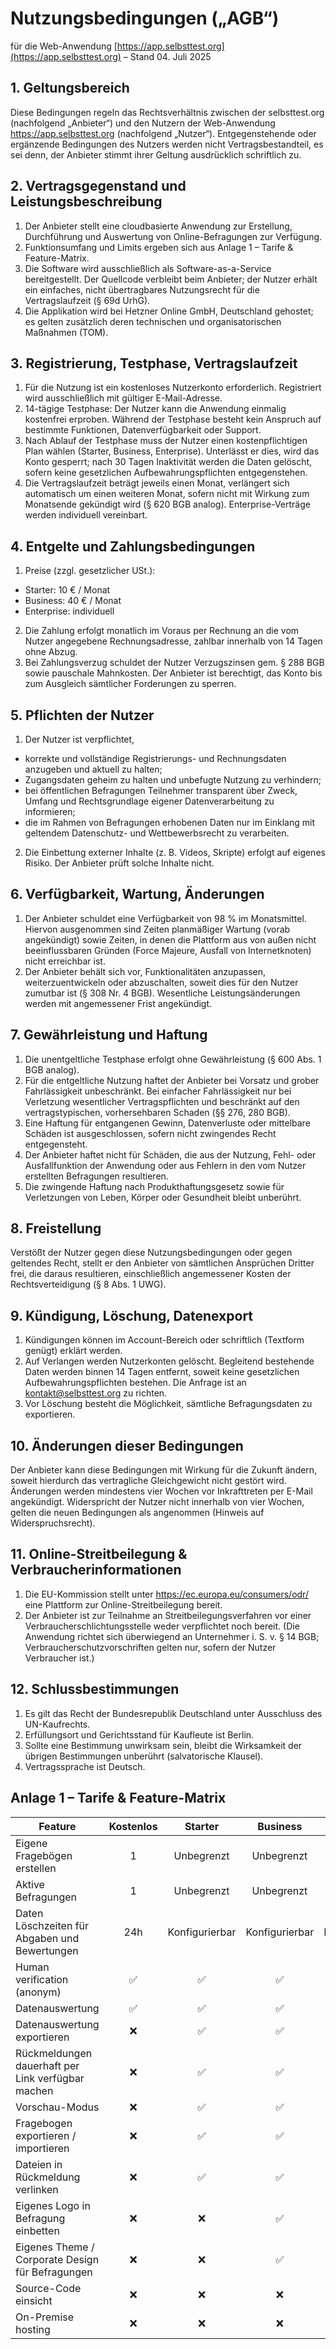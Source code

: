# Nutzungsbedingungen („AGB“)
für die Web-Anwendung [https://app.selbsttest.org](https://app.selbsttest.org) – Stand 04. Juli 2025

## 1. Geltungsbereich
Diese Bedingungen regeln das Rechtsverhältnis zwischen der selbsttest.org (nachfolgend „Anbieter“) und den Nutzern der Web-Anwendung https://app.selbsttest.org (nachfolgend „Nutzer“). Entgegenstehende oder ergänzende Bedingungen des Nutzers werden nicht Vertragsbestandteil, es sei denn, der Anbieter stimmt ihrer Geltung ausdrücklich schriftlich zu.


## 2. Vertragsgegenstand und Leistungsbeschreibung

1. Der Anbieter stellt eine cloudbasierte Anwendung zur Erstellung, Durchführung und Auswertung von Online-Befragungen zur Verfügung.
2. Funktionsumfang und Limits ergeben sich aus Anlage 1 – Tarife & Feature-Matrix. 
3. Die Software wird ausschließlich als Software-as-a-Service bereitgestellt. Der Quellcode verbleibt beim Anbieter; der Nutzer erhält ein einfaches, nicht übertragbares Nutzungsrecht für die Vertragslaufzeit (§ 69d UrhG).
4. Die Applikation wird bei Hetzner Online GmbH, Deutschland gehostet; es gelten zusätzlich deren technischen und organisatorischen Maßnahmen (TOM).

## 3. Registrierung, Testphase, Vertragslaufzeit

1. Für die Nutzung ist ein kostenloses Nutzerkonto erforderlich. Registriert wird ausschließlich mit gültiger E-Mail-Adresse.
2. 14-tägige Testphase: Der Nutzer kann die Anwendung einmalig kostenfrei erproben. Während der Testphase besteht kein Anspruch auf bestimmte Funktionen, Datenverfügbarkeit oder Support.
3. Nach Ablauf der Testphase muss der Nutzer einen kostenpflichtigen Plan wählen (Starter, Business, Enterprise). Unterlässt er dies, wird das Konto gesperrt; nach 30 Tagen Inaktivität werden die Daten gelöscht, sofern keine gesetzlichen Aufbewahrungspflichten entgegenstehen.
4. Die Vertragslaufzeit beträgt jeweils einen Monat, verlängert sich automatisch um einen weiteren Monat, sofern nicht mit Wirkung zum Monatsende gekündigt wird (§ 620 BGB analog). Enterprise-Verträge werden individuell vereinbart.

## 4. Entgelte und Zahlungsbedingungen

1. Preise (zzgl. gesetzlicher USt.):
- Starter: 10 € / Monat
- Business: 40 € / Monat
- Enterprise: individuell

2. Die Zahlung erfolgt monatlich im Voraus per Rechnung an die vom Nutzer angegebene Rechnungsadresse, zahlbar innerhalb von 14 Tagen ohne Abzug.
3. Bei Zahlungsverzug schuldet der Nutzer Verzugszinsen gem. § 288 BGB sowie pauschale Mahnkosten. Der Anbieter ist berechtigt, das Konto bis zum Ausgleich sämtlicher Forderungen zu sperren.

## 5. Pflichten der Nutzer

1. Der Nutzer ist verpflichtet,

- korrekte und vollständige Registrierungs- und Rechnungsdaten anzugeben und aktuell zu halten;
- Zugangsdaten geheim zu halten und unbefugte Nutzung zu verhindern;
- bei öffentlichen Befragungen Teilnehmer transparent über Zweck, Umfang und Rechtsgrundlage eigener Datenverarbeitung zu informieren;
- die im Rahmen von Befragungen erhobenen Daten nur im Einklang mit geltendem Datenschutz- und Wettbewerbsrecht zu verarbeiten.
2. Die Einbettung externer Inhalte (z. B. Videos, Skripte) erfolgt auf eigenes Risiko. Der Anbieter prüft solche Inhalte nicht.

## 6. Verfügbarkeit, Wartung, Änderungen

1. Der Anbieter schuldet eine Verfügbarkeit von 98 % im Monatsmittel. Hiervon ausgenommen sind Zeiten planmäßiger Wartung (vorab angekündigt) sowie Zeiten, in denen die Plattform aus von außen nicht beeinflussbaren Gründen (Force Majeure, Ausfall von Internetknoten) nicht erreichbar ist.
2. Der Anbieter behält sich vor, Funktionalitäten anzupassen, weiterzuentwickeln oder abzuschalten, soweit dies für den Nutzer zumutbar ist (§ 308 Nr. 4 BGB). Wesentliche Leistungsänderungen werden mit angemessener Frist angekündigt.

## 7. Gewährleistung und Haftung

1. Die unentgeltliche Testphase erfolgt ohne Gewährleistung (§ 600 Abs. 1 BGB analog).
2. Für die entgeltliche Nutzung haftet der Anbieter bei Vorsatz und grober Fahrlässigkeit unbeschränkt. Bei einfacher Fahrlässigkeit nur bei Verletzung wesentlicher Vertragspflichten und beschränkt auf den vertragstypischen, vorhersehbaren Schaden (§§ 276, 280 BGB).
3. Eine Haftung für entgangenen Gewinn, Datenverluste oder mittelbare Schäden ist ausgeschlossen, sofern nicht zwingendes Recht entgegensteht.
4. Der Anbieter haftet nicht für Schäden, die aus der Nutzung, Fehl- oder Ausfallfunktion der Anwendung oder aus Fehlern in den vom Nutzer erstellten Befragungen resultieren.
5. Die zwingende Haftung nach Produkthaftungsgesetz sowie für Verletzungen von Leben, Körper oder Gesundheit bleibt unberührt.

## 8. Freistellung

Verstößt der Nutzer gegen diese Nutzungsbedingungen oder gegen geltendes Recht, stellt er den Anbieter von sämtlichen Ansprüchen Dritter frei, die daraus resultieren, einschließlich angemessener Kosten der Rechtsverteidigung (§ 8 Abs. 1 UWG).

## 9. Kündigung, Löschung, Datenexport

1. Kündigungen können im Account-Bereich oder schriftlich (Textform genügt) erklärt werden.
2. Auf Verlangen werden Nutzerkonten gelöscht. Begleitend bestehende Daten werden binnen 14 Tagen entfernt, soweit keine gesetzlichen Aufbewahrungspflichten bestehen. Die Anfrage ist an kontakt@selbsttest.org zu richten.
3. Vor Löschung besteht die Möglichkeit, sämtliche Befragungsdaten zu exportieren.

## 10. Änderungen dieser Bedingungen

Der Anbieter kann diese Bedingungen mit Wirkung für die Zukunft ändern, soweit hierdurch das vertragliche Gleichgewicht nicht gestört wird. Änderungen werden mindestens vier Wochen vor Inkrafttreten per E-Mail angekündigt. Widerspricht der Nutzer nicht innerhalb von vier Wochen, gelten die neuen Bedingungen als angenommen (Hinweis auf Widerspruchsrecht).

## 11. Online-Streitbeilegung & Verbraucherinformationen

1. Die EU-Kommission stellt unter https://ec.europa.eu/consumers/odr/ eine Plattform zur Online-Streitbeilegung bereit.
2. Der Anbieter ist zur Teilnahme an Streitbeilegungsverfahren vor einer Verbraucherschlichtungsstelle weder verpflichtet noch bereit.
   (Die Anwendung richtet sich überwiegend an Unternehmer i. S. v. § 14 BGB; Verbraucherschutzvorschriften gelten nur, sofern der Nutzer Verbraucher ist.)

## 12. Schlussbestimmungen

1. Es gilt das Recht der Bundesrepublik Deutschland unter Ausschluss des UN-Kaufrechts.
2. Erfüllungsort und Gerichtsstand für Kaufleute ist Berlin.
3. Sollte eine Bestimmung unwirksam sein, bleibt die Wirksamkeit der übrigen Bestimmungen unberührt (salvatorische Klausel).
4. Vertragssprache ist Deutsch.

## Anlage 1 – Tarife & Feature-Matrix

| Feature                                           | Kostenlos |    Starter     |         Business          |  Enterprise   |
|---------------------------------------------------|:---------:|:--------------:|:-------------------------:|:-------------:|
| Eigene Fragebögen erstellen                       |     1     |   Unbegrenzt   |        Unbegrenzt         |  Unbegrenzt   |
| Aktive Befragungen                                |     1     |   Unbegrenzt   |        Unbegrenzt         |  Unbegrenzt   |
| Daten Löschzeiten für Abgaben und Bewertungen     |    24h    | Konfigurierbar |       Konfigurierbar      |       Konfigurierbar       |
| Human verification (anonym)                       |     ✅     |       ✅        |             ✅             |       ✅       |
| Datenauswertung                                   |     ✅     |       ✅        |             ✅             |       ✅       |
| Datenauswertung exportieren                       |     ❌     |       ✅        |             ✅             |       ✅       |
| Rückmeldungen dauerhaft per Link verfügbar machen |     ❌     |       ✅        |             ✅             |       ✅       |
| Vorschau-Modus                                    |     ❌     |       ✅        |             ✅             |       ✅       |
| Fragebogen exportieren / importieren              |     ❌     |       ✅        |             ✅             |       ✅       |
| Dateien in Rückmeldung verlinken                  |     ❌     |       ✅        |             ✅             |       ✅       |
| Eigenes Logo in Befragung einbetten               |     ❌     |       ❌        |             ✅             |       ✅       |
| Eigenes Theme / Corporate Design für Befragungen  |     ❌     |       ❌        |             ✅             |       ✅       |
| Source-Code einsicht                              |     ❌     |       ❌        |             ❌             |       ✅       |
| On-Premise hosting                                |     ❌     |       ❌        |             ❌             |       ✅       |